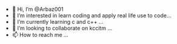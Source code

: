 - 👋 Hi, I’m @Arbaz001
- 👀 I’m interested in learn coding and apply real life use to code...
- 🌱 I’m currently learning c and c++ ...
- 💞️ I’m looking to collaborate on kccitm ...
- 📫 How to reach me ...

<!---
Arbaz001/Arbaz001 is a ✨ special ✨ repository because its `README.md` (this file) appears on your GitHub profile.
You can click the Preview link to take a look at your changes.
--->

